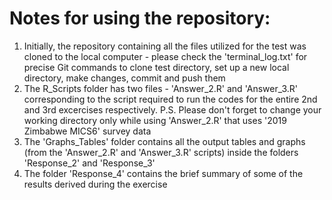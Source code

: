 # Notes for using the repository:
1) Initially, the repository containing all the files utilized for the test was cloned to the local computer - please check the 'terminal_log.txt' for precise Git commands to clone test directory, set up a new local directory, make changes, commit and push them
2) The R_Scripts folder has two files - 'Answer_2.R' and 'Answer_3.R' corresponding to the script required to run the codes for the entire 2nd and 3rd excercises respectively. P.S. Please don't forget to change your working directory only while using 'Answer_2.R' that uses '2019 Zimbabwe MICS6' survey data
3) The 'Graphs_Tables' folder contains all the output tables and graphs (from the 'Answer_2.R' and 'Answer_3.R' scripts) inside the folders 'Response_2' and 'Response_3'
4) The folder 'Response_4' contains the brief summary of some of the results derived during the exercise
